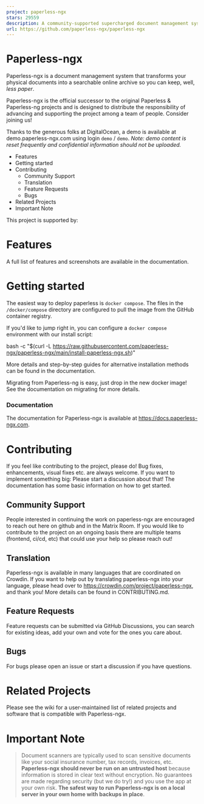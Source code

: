 ```yaml
---
project: paperless-ngx
stars: 29559
description: A community-supported supercharged document management system: scan, index and archive all your documents
url: https://github.com/paperless-ngx/paperless-ngx
---
```


Paperless-ngx
=============

Paperless-ngx is a document management system that transforms your physical documents into a searchable online archive so you can keep, well, _less paper_.

Paperless-ngx is the official successor to the original Paperless & Paperless-ng projects and is designed to distribute the responsibility of advancing and supporting the project among a team of people. Consider joining us!

Thanks to the generous folks at DigitalOcean, a demo is available at demo.paperless-ngx.com using login `demo` / `demo`. _Note: demo content is reset frequently and confidential information should not be uploaded._

-   Features
-   Getting started
-   Contributing
    -   Community Support
    -   Translation
    -   Feature Requests
    -   Bugs
-   Related Projects
-   Important Note

This project is supported by:  

Features
========

A full list of features and screenshots are available in the documentation.

Getting started
===============

The easiest way to deploy paperless is `docker compose`. The files in the `/docker/compose` directory are configured to pull the image from the GitHub container registry.

If you'd like to jump right in, you can configure a `docker compose` environment with our install script:

bash -c "$(curl -L https://raw.githubusercontent.com/paperless-ngx/paperless-ngx/main/install-paperless-ngx.sh)"

More details and step-by-step guides for alternative installation methods can be found in the documentation.

Migrating from Paperless-ng is easy, just drop in the new docker image! See the documentation on migrating for more details.

### Documentation

The documentation for Paperless-ngx is available at https://docs.paperless-ngx.com.

Contributing
============

If you feel like contributing to the project, please do! Bug fixes, enhancements, visual fixes etc. are always welcome. If you want to implement something big: Please start a discussion about that! The documentation has some basic information on how to get started.

Community Support
-----------------

People interested in continuing the work on paperless-ngx are encouraged to reach out here on github and in the Matrix Room. If you would like to contribute to the project on an ongoing basis there are multiple teams (frontend, ci/cd, etc) that could use your help so please reach out!

Translation
-----------

Paperless-ngx is available in many languages that are coordinated on Crowdin. If you want to help out by translating paperless-ngx into your language, please head over to https://crowdin.com/project/paperless-ngx, and thank you! More details can be found in CONTRIBUTING.md.

Feature Requests
----------------

Feature requests can be submitted via GitHub Discussions, you can search for existing ideas, add your own and vote for the ones you care about.

Bugs
----

For bugs please open an issue or start a discussion if you have questions.

Related Projects
================

Please see the wiki for a user-maintained list of related projects and software that is compatible with Paperless-ngx.

Important Note
==============

> Document scanners are typically used to scan sensitive documents like your social insurance number, tax records, invoices, etc. **Paperless-ngx should never be run on an untrusted host** because information is stored in clear text without encryption. No guarantees are made regarding security (but we do try!) and you use the app at your own risk. **The safest way to run Paperless-ngx is on a local server in your own home with backups in place**.
